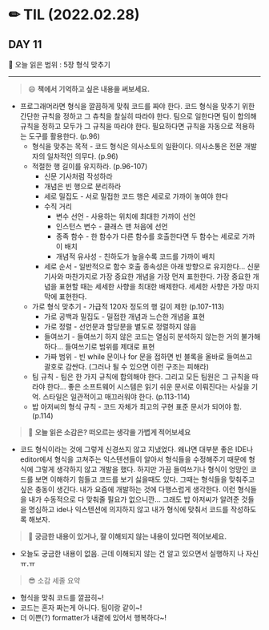 # ✏ TIL (2022.02.28)

## DAY 11

📖 오늘 읽은 범위 : 5장 형식 맞추기

---

> 😄 **책에서 기억하고 싶은 내용을 써보세요.**

- 프로그래머라면 형식을 깔끔하게 맞춰 코드를 짜야 한다. 코드 형식을 맞추기 위한 간단한 규칙을 정하고 그 츄칙을 찰실히 따라야 한다. 팀으로 일한다면 팀이 합의해 규칙을 정하고 모두가 그 규칙을 따라야 한다. 필요하다면 규칙을 자동으로 적용하는 도구를 활용한다. (p.96)
  - 형식을 맞추는 목적 - 코드 형식은 의사소토의 일환이다. 의사소통은 전문 개발자의 일차적인 의무다. (p.96)
  - 적절한 행 길이를 유지하라. (p.96-107)
    - 신문 기사처럼 작성하라
    - 개념은 빈 행으로 분리하라
    - 세로 밀집도 - 서로 밀접한 코드 행은 세로로 가까이 놓여야 한다
    - 수직 거리
      - 변수 선언 - 사용하는 위치에 최대한 가까이 선언
      - 인스턴스 변수 - 클래스 맨 처음에 선언
      - 종족 함수 - 한 함수가 다른 함수를 호출한다면 두 함수는 세로로 가까이 배치
      - 개념적 유사성 - 친하도가 높을수록 코드를 가까이 배치
    - 세로 순서 - 일반적으로 함수 호출 종속성은 아래 방향으로 유지한다... 신문 기사와 마찬가지로 가장 중요한 개념을 가장 먼저 표한한다. 가장 중요한 개념을 표현할 때는 세세한 사향을 최대한 배제한다. 세세한 사향은 가장 마지막에 표현한다.
  - 가로 형식 맞추기 - 가급적 120자 정도의 행 길이 제한 (p.107-113)
    - 가로 공백과 밀집도 - 밀접한 개념과 느슨한 개념을 표현
    - 가로 정렬 - 선언문과 할당문을 별도로 정렬하지 않음
    - 들여쓰기 - 들여쓰기 하지 않은 코드는 열심히 분석하지 않는한 거의 불가해하다... 들여쓰기로 범위를 제대로 표현
    - 가짜 범위 - 빈 while 문이나 for 문을 접하면 빈 블록을 올바로 들여쓰고 괄호로 감싼다. (그러나 될 수 있으면 이런 구조는 피해라)
  - 팀 규칙 - 팀은 한 가지 규칙에 합의해야 한다. 그리고 모든 팀원은 그 규칙을 따라야 한다... 좋은 소프트웨어 시스템은 읽기 쉬운 문서로 이뤄진다는 사실을 기억. 스타일은 일관적이고 매끄러워야 한다. (p.113-114)
  - 밥 아저씨의 형식 규칙 - 코드 자체가 최고의 구현 표준 문서가 되어야 함. (p.114)

> 🤔 **오늘 읽은 소감은? 떠오르는 생각을 가볍게 적어보세요**

- 코드 형식이라는 것에 그렇게 신경쓰지 않고 지냈었다. 왜냐면 대부분 좋은 IDE나 editor에서 형식을 고쳐주는 익스텐션들이 알아서 형식들을 수정해주기 때문에 형식에 그렇게 생각하지 않고 개발을 했다. 하지만 가끔 들여쓰기나 형식이 엉망인 코드를 보면 이해하기 힘들고 코드를 보기 싫을때도 있다. 그때는 형식들을 맞춰주고 싶은 충동이 생긴다. 내가 요즘에 개발하는 것에 다행스럽게 생각한다. 이런 형식들을 내가 수동적으로 다 맞춰줄 필요가 없으니깐... 그래도 밥 아저씨가 알려준 것들을 명심하고 ide나 익스텐션에 의지하지 않고 내가 형식에 맞춰서 코드를 작성하도록 해보자.  

> 🔎 **궁금한 내용이 있거나, 잘 이해되지 않는 내용이 있다면 적어보세요.**

- 오늘도 궁금한 내용이 없음. 근데 이해되지 않는 건 알고 있으면서 실행하지 나 자신 ㅠ.ㅠ  

> 😎 소감 세줄 요약

- 형식을 맞춰 코드를 깔끔히~!
- 코드는 혼자 짜는게 아니다. 팀이랑 같이~!
- 더 이쁜(?) formatter가 내곁에 있어서 행복하다~!
